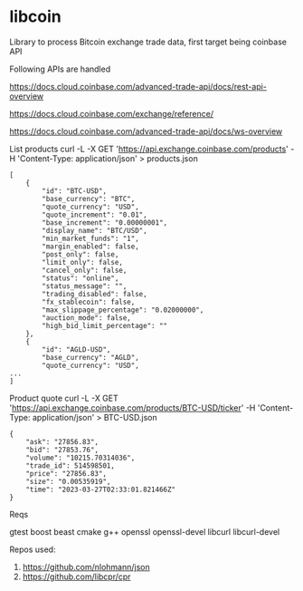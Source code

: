 # libcoin
Library to process Bitcoin exchange trade data, first target being coinbase API


Following APIs are handled

https://docs.cloud.coinbase.com/advanced-trade-api/docs/rest-api-overview

https://docs.cloud.coinbase.com/exchange/reference/

https://docs.cloud.coinbase.com/advanced-trade-api/docs/ws-overview



List products
curl -L -X GET 'https://api.exchange.coinbase.com/products' -H 'Content-Type: application/json' > products.json
```
[
    {
        "id": "BTC-USD",
        "base_currency": "BTC",
        "quote_currency": "USD",
        "quote_increment": "0.01",
        "base_increment": "0.00000001",
        "display_name": "BTC/USD",
        "min_market_funds": "1",
        "margin_enabled": false,
        "post_only": false,
        "limit_only": false,
        "cancel_only": false,
        "status": "online",
        "status_message": "",
        "trading_disabled": false,
        "fx_stablecoin": false,
        "max_slippage_percentage": "0.02000000",
        "auction_mode": false,
        "high_bid_limit_percentage": ""
    },
    {
        "id": "AGLD-USD",
        "base_currency": "AGLD",
        "quote_currency": "USD",
...
]
```

Product quote
curl -L -X GET 'https://api.exchange.coinbase.com/products/BTC-USD/ticker' -H 'Content-Type: application/json' > BTC-USD.json

```
{
    "ask": "27856.83",
    "bid": "27853.76",
    "volume": "10215.70314036",
    "trade_id": 514598501,
    "price": "27856.83",
    "size": "0.00535919",
    "time": "2023-03-27T02:33:01.821466Z"
}
```


Reqs

gtest
boost beast
cmake
g++
openssl openssl-devel
libcurl libcurl-devel


Repos used:
1. https://github.com/nlohmann/json
2. https://github.com/libcpr/cpr

